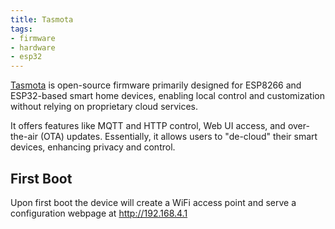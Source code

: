```yaml
---
title: Tasmota
tags:
- firmware
- hardware
- esp32
---
```


[Tasmota](https://tasmota.github.io/docs/About) is open-source firmware primarily designed for ESP8266 and ESP32-based smart home devices, 
enabling local control and customization without relying on proprietary cloud services. 
<!--more-->
It offers features like MQTT and HTTP control, Web UI access, and over-the-air (OTA) updates. 
Essentially, it allows users to "de-cloud" their smart devices, enhancing privacy and control.

## First Boot

Upon first boot the device will create a WiFi access point and serve a configuration webpage at http://192.168.4.1

